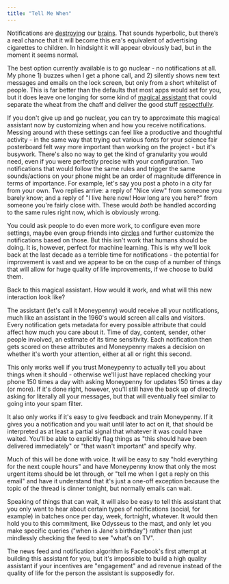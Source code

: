 ```yaml
---
title: "Tell Me When"
---
```

Notifications are [destroying][destroying] our [brains][brains]. That sounds hyperbolic, but there’s a real chance that it will become this era's equivalent of advertising cigarettes to children. In hindsight it will appear obviously bad, but in the moment it seems normal.

The best option currently available is to go nuclear - no notifications at all. My phone 1) buzzes when I get a phone call, and 2) silently shows new text messages and emails on the lock screen, but only from a short whitelist of people. This is far better than the defaults that most apps would set for you, but it does leave one longing for some kind of [magical assistant][magic] that could separate the wheat from the chaff and deliver the good stuff [respectfully][destroying].

If you don't give up and go nuclear, you can try to approximate this magical assistant now by customizing when and how you receive notifications. Messing around with these settings can feel like a productive and thoughtful activity - in the same way that trying out various fonts for your science fair posterboard felt way more important than working on the project - but it's busywork. There's also no way to get the kind of granularity you would need, even if you were perfectly precise with your configuration.  Two notifications that would follow the same rules and trigger the same sounds/actions on your phone might be an order of magnitude difference in terms of importance. For example, let's say you post a photo in a city far from your own. Two replies arrive: a reply of "Nice view" from someone you barely know; and a reply of "I live here now! How long are you here?" from someone you're fairly close with. These would *both* be handled according to the same rules right now, which is obviously wrong.

You could ask people to do even more work, to configure even more settings, maybe even group friends into [circles][circles] and further customize the notifications based on those. But this isn't work that humans should be doing. It is, however, perfect for machine learning. This is why we'll look back at the last decade as a terrible time for notifications - the potential for improvement is vast and we appear to be on the cusp of a number of things that will allow for huge quality of life improvements, if we choose to build them.

Back to this magical assistant. How would it work, and what will this new interaction look like?

The assistant (let's call it Moneypenny) would receive all your notifications, much like an assistant in the 1960's would screen all calls and visitors. Every notification gets metadata for every possible attribute that could affect how much you care about it. Time of day, content, sender, other people involved, an estimate of its time sensitivity. Each notification then gets scored on these attributes and Moneypenny makes a decision on whether it's worth your attention, either at all or right this second.

This only works well if you trust Moneypenny to actually tell you about things when it should - otherwise we'll just have replaced checking your phone 150 times a day with asking Moneypenny for updates 150 times a day (or more). If it's done right, however, you'll still have the back up of directly asking for literally all your messages, but that will eventually feel similar to going into your spam filter.

It also only works if it's easy to give feedback and train Moneypenny. If it gives you a notification and you wait until later to act on it, that should be interpreted as at least a partial signal that whatever it was could have waited. You'll be able to explicitly flag things as "this should have been delivered immediately" or "that wasn't important" and specify why.

Much of this will be done with voice. It will be easy to say "hold everything for the next couple hours" and have Moneypenny know that only the most urgent items should be let through, or "tell me when I get a reply on this email" and have it understand that it's just a one-off exception because the topic of the thread is dinner tonight, but normally emails can wait.

Speaking of things that can wait, it will also be easy to tell this assistant that you only want to hear about certain types of notifications (social, for example) in batches once per day, week, fortnight, whatever. It would then hold you to this commitment, like Odysseus to the mast, and only let you make specific queries ("when is Jane's birthday") rather than just mindlessly checking the feed to see "what's on TV".

The news feed and notification algorithm is Facebook's first attempt at building this assistant for you, but it's impossible to build a high quality assistant if your incentives are "engagement" and ad revenue instead of the quality of life for the person the assistant is supposedly for.

[destroying]: https://medium.com/swlh/how-technology-hijacks-peoples-minds-from-a-magician-and-google-s-design-ethicist-56d62ef5edf3#.ijah2tsi0
[brains]: https://en.wikipedia.org/wiki/Reinforcement#Intermittent_reinforcement.3B_schedules
[magic]: https://en.wikipedia.org/wiki/Her_%28film%29
[circles]: https://plus.google.com
